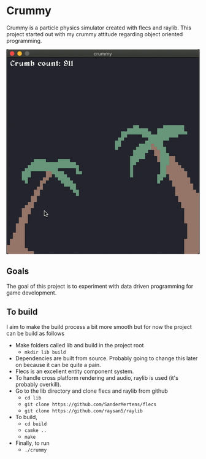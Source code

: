 # Crummy
Crummy is a particle physics simulator created with flecs and raylib. This project started out with my crummy attitude regarding object oriented programming.

<p align="center"><img src="https://github.com/alexjodonnell/crummy/blob/master/docs/paradise.gif" width="514" height="534" /></p>

## Goals
The goal of this project is to experiment with data driven programming for game development.

## To build 
I aim to make the build process a bit more smooth but for now the project can be build as follows
- Make folders called lib and build in the project root
    - `mkdir lib build`
- Dependencies are built from source. Probably going to change this later on because it can be quite a pain.
- Flecs is an excellent entity component system.
- To handle cross platform rendering and audio, raylib is used (it's probably overkill).
- Go to the lib directory and clone flecs and raylib from github
    - `cd lib`
    - `git clone https://github.com/SanderMertens/flecs`
    - `git clone https://github.com/raysan5/raylib`
- To build,
    - `cd build`
    - `camke ..`
    - `make`
- Finally, to run
    - `./crummy`
